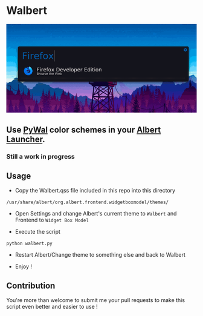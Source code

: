 # Walbert

![](Walbert.gif)

## Use [PyWal](https://github.com/dylanaraps/pywal)  color schemes in your [Albert Launcher](https://github.com/albertlauncher/albert).

### Still a work in progress

## Usage 
- Copy the Walbert.qss file included in this repo into this directory
```
/usr/share/albert/org.albert.frontend.widgetboxmodel/themes/
```

- Open Settings and change Albert's current theme to ```Walbert``` and Frontend to ```Widget Box Model```

- Execute the script
```
python walbert.py
```

- Restart Albert/Change theme to something else and back to Walbert

- Enjoy !

## Contribution

You're more than welcome to submit me your pull requests to make this script even better and easier to use !
